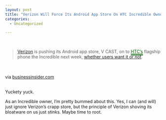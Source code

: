 ```yaml
---
layout: post
title: "Verizon Will Force Its Android App Store On HTC Incredible Owners Next\nWeek"
categories:
  - Uncategorized

---
```


<div class="posterous_bookmarklet_entry"><br /><blockquote class="posterous_long_quote"><a href="http://www.businessinsider.com/blackboard/verizon">Verizon</a> is pushing its Android app store, V CAST, on to <a href="http://www.businessinsider.com/verizon-will-force-its-android-app-store-on-htc-incredible-owners-next-week-2010-11#" class="iAs" target="_blank" style="font-weight:normal!important;font-size:100%!important;text-decoration:underline!important;border-bottom-color:rgb(0,100,0)!important;border-bottom-style:solid!important;padding-bottom:1px!important;color:rgb(0,100,0)!important;background-color:transparent!important;">HTC&#8217;s</a> flagship phone the Incredible next week, <a href="http://www.engadget.com/2010/11/04/droid-incredible-getting-v-cast-apps-next-week-whether-you-like/">whether users want it or not</a>.</blockquote><br /><br /><div class="posterous_quote_citation">via <a href="http://www.businessinsider.com/verizon-will-force-its-android-app-store-on-htc-incredible-owners-next-week-2010-11">businessinsider.com</a></div><br /><p>Yuckety yuck. <br /></p><p>As an Incredible owner, I&#8217;m pretty bummed about this. Yes, I can (and will) just ignore Verizon&#8217;s crapp store, but the principle of Verizon shoving its bloatware on us just stinks. Maybe time to root.</p></div><div class="blogger-post-footer"><img width="1" height="1" src="https://blogger.googleusercontent.com/tracker/8920950033468593796-157896824995108675?l=openmobile.blogspot.com" alt="" /></div>
